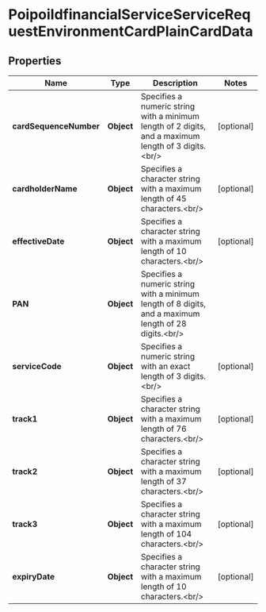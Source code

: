 # PoipoiIdfinancialServiceServiceRequestEnvironmentCardPlainCardData

## Properties
Name | Type | Description | Notes
------------ | ------------- | ------------- | -------------
**cardSequenceNumber** | **Object** | Specifies a numeric string with a minimum length of 2 digits, and a maximum length of 3 digits.&lt;br/&gt; |  [optional]
**cardholderName** | **Object** | Specifies a character string with a maximum length of 45 characters.&lt;br/&gt; |  [optional]
**effectiveDate** | **Object** | Specifies a character string with a maximum length of 10 characters.&lt;br/&gt; |  [optional]
**PAN** | **Object** | Specifies a numeric string with a minimum length of 8 digits, and a maximum length of 28 digits.&lt;br/&gt; | 
**serviceCode** | **Object** | Specifies a numeric string with an exact length of 3 digits.&lt;br/&gt; |  [optional]
**track1** | **Object** | Specifies a character string with a maximum length of 76 characters.&lt;br/&gt; |  [optional]
**track2** | **Object** | Specifies a character string with a maximum length of 37 characters.&lt;br/&gt; |  [optional]
**track3** | **Object** | Specifies a character string with a maximum length of 104 characters.&lt;br/&gt; |  [optional]
**expiryDate** | **Object** | Specifies a character string with a maximum length of 10 characters.&lt;br/&gt; |  [optional]
